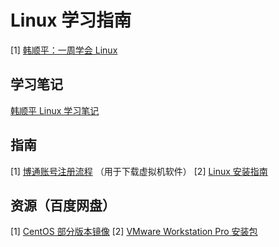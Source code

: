 # Linux 学习指南

[1] [韩顺平：一周学会 Linux](https://www.bilibili.com/video/BV1Sv411r7vd)

## 学习笔记

[韩顺平 Linux 学习笔记](./HanSP_notebook.md)

## 指南

[1] [博通账号注册流程](./support/%E5%8D%9A%E9%80%9A%E8%B4%A6%E5%8F%B7%E6%B3%A8%E5%86%8C%E6%B5%81%E7%A8%8B.md) （用于下载虚拟机软件）
[2] [Linux 安装指南](./support/VMware_system_guide.md)

## 资源（百度网盘）

[1] [CentOS 部分版本镜像](https://pan.baidu.com/s/1t0em_yy0gDD90QUMNO5o6Q?pwd=26yf)
[2] [VMware Workstation Pro 安装包](https://pan.baidu.com/s/1DSZhV3sdpy6g-exV-wpa8w?pwd=aaee)
